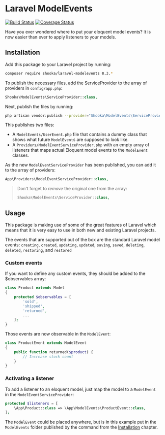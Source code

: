 # Laravel ModelEvents

[![Build Status](https://travis-ci.org/shooka/laravel-modelevents.svg?branch=develop)](https://travis-ci.org/shooka/laravel-modelevents)
[![Coverage Status](https://coveralls.io/repos/shooka/laravel-modelevents/badge.svg?branch=develop)](https://coveralls.io/r/shooka/laravel-modelevents?branch=develop)

Have you ever wondered where to put your eloquent model events? It is now easier than ever to apply listeners to your models.

## Installation

Add this package to your Laravel project by running:

```bash
composer require shooka/laravel-modelevents 0.3.*
```

To publish the necessary files, add the ServiceProvider to the array of providers in `config/app.php`:
```php
Shooka\ModelEvents\ServiceProvider::class,
```

Next, publish the files by running:

```bash
php artisan vendor:publish --provider="Shooka\ModelEvents\ServiceProvider"
```

This publishes two files:
 * A `ModelEvents/UserEvent.php` file that contains a dummy class that shows what future `ModelEvent`s are supposed to look like.
 * A `Providers/ModelEventServiceProvider.php` with an empty array of listeners that maps actual Eloquent model events to the `ModelEvent` classes.
 
As the new `ModelEventServiceProvider` has been published, you can add it to the array of providers:

```php
App\Providers\ModelEventServiceProvider::class,
```

>Don't forget to *remove* the original one from the array:
>```php
>Shooka\ModelEvents\ServiceProvider::class,
>```

## Usage

This package is making use of some of the great features of Laravel which means that it is very easy to use in both new and existing Laravel projects.

The events that are supported out of the box are the standard Laravel model events:
`creating`, `created`,
`updating`, `updated`, 
`saving`, `saved`, 
`deleting`, `deleted`, 
`restoring`, and `restored`

### Custom events

If you want to define any custom events, they should be added to the $observables array:

```php
class Product extends Model
{
    protected $observables = [
        'sold',
        'shipped',
        'returned',
        ...
    ];
}
```

Those events are now observable in the `ModelEvent`:

```php
class ProductEvent extends ModelEvent
{
    public function returned($product) {
        // Increase stock count
    }
}
```

### Activating a listener

To add a listener to an eloquent model, just map the model to a `ModelEvent` in the `ModelEventServiceProvider`:

```php
protected $listeners = [
    \App\Product::class => \App\ModelEvents\ProductEvent::class,
];
```

The `ModelEvent` could be placed anywhere, but is in this example put in the `ModelEvents` folder published by the command from the [Installation](#installation) chapter.